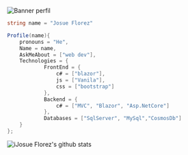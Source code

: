 ![Banner perfil](https://user-images.githubusercontent.com/20881963/116791730-f69e3a80-aa81-11eb-8f36-6a46c2f0a98b.png)
```c#
string name = "Josue Florez"

Profile(name){
    pronouns = "He",
    Name = name,
    AskMeAbout = ["web dev"],
    Technologies = {
            FrontEnd = {
                c# = ["blazor"],
                js = ["Vanila"],
                css = ["bootstrap"]
            },
            Backend = {
                c# = ["MVC", "Blazor", "Asp.NetCore"]
            },
            Databases = ["SqlServer", "MySql","CosmosDb"]
    }
};
```
![iJosue Florez's github stats](https://github-readme-stats.vercel.app/api?username=josuecaleb6482&hide=contribs,prs&count_private=true&show_icons=true)
